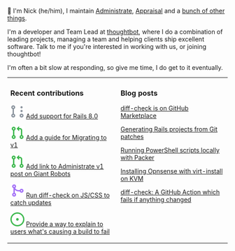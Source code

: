 👋 I'm Nick (he/him), I maintain [Administrate][1], [Appraisal][2] and a [bunch
of other things][3].

I'm a developer and Team Lead at [thoughtbot][4], where I do a combination of
leading projects, managing a team and helping clients ship excellent software.
Talk to me if you're interested in working with us, or joining thoughtbot!

I'm often a bit slow at responding, so give me time, I do get to it eventually.

<table><tr><td valign="top" width="50%">

### Recent contributions

<!-- contributions starts -->
![](icons/pull_request_draft.svg) [Add support for Rails 8.0](https://github.com/thoughtbot/administrate/pull/2705)

![](icons/pull_request_open.svg) [Add a guide for Migrating to v1](https://github.com/thoughtbot/administrate/pull/2518)

![](icons/pull_request_open.svg) [Add link to Administrate v1 post on Giant Robots](https://github.com/nickcharlton/site/pull/123)

![](icons/pull_request_merged.svg) [Run diff-check on JS/CSS to catch updates](https://github.com/thoughtbot/administrate/pull/2680)

![](icons/issue_open.svg) [Provide a way to explain to users what's causing a build to fail](https://github.com/nickcharlton/diff-check/issues/11)

<!-- contributions ends -->
</td><td valign="top" width="50%">

### Blog posts

<!-- blog starts -->
[diff-check is on GitHub Marketplace](https://nickcharlton.net/posts/diff-check-is-on-github-marketplace.html)

[Generating Rails projects from Git patches](https://nickcharlton.net/posts/rails-projects-from-git-patches.html)

[Running PowerShell scripts locally with Packer](https://nickcharlton.net/posts/running-powershell-scripts-locally-with-packer.html)

[Installing Opnsense with virt-install on KVM](https://nickcharlton.net/posts/installing-opnsense-virt-install-kvm-serial.html)

[diff-check: A GitHub Action which fails if anything changed](https://nickcharlton.net/posts/diff-check-github-action.html)

<!-- blog ends -->
</td></tr></table>

[1]: https://github.com/thoughtbot/administrate
[2]: https://github.com/thoughtbot/appraisal
[3]: https://github.com/nickcharlton?tab=repositories
[4]: https://thoughtbot.com
